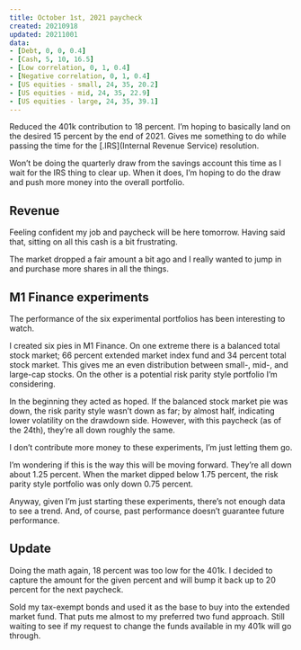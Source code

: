 ```yaml
---
title: October 1st, 2021 paycheck
created: 20210918
updated: 20211001
data:
- [Debt, 0, 0, 0.4]
- [Cash, 5, 10, 16.5]
- [Low correlation, 0, 1, 0.4]
- [Negative correlation, 0, 1, 0.4]
- [US equities - small, 24, 35, 20.2]
- [US equities - mid, 24, 35, 22.9]
- [US equities - large, 24, 35, 39.1]
---
```


Reduced the 401k contribution to 18 percent. I’m hoping to basically land on the desired 15 percent by the end of 2021. Gives me something to do while passing the time for the [.IRS](Internal Revenue Service) resolution.

Won’t be doing the quarterly draw from the savings account this time as I wait for the IRS thing to clear up. When it does, I’m hoping to do the draw and push more money into the overall portfolio.

## Revenue

Feeling confident my job and paycheck will be here tomorrow. Having said that, sitting on all this cash is a bit frustrating. 

The market dropped a fair amount a bit ago and I really wanted to jump in and purchase more shares in all the things.

## M1 Finance experiments 

The performance of the six experimental portfolios has been interesting to watch.

I created six pies in M1 Finance. On one extreme there is a balanced total stock market; 66 percent extended market index fund and 34 percent total stock market. This gives me an even distribution between small-, mid-, and large-cap stocks. On the other is a potential risk parity style portfolio I’m considering. 

In the beginning they acted as hoped. If the balanced stock market pie was down, the risk parity style wasn’t down as far; by almost half, indicating lower volatility on the drawdown side. However, with this paycheck (as of the 24th), they’re all down roughly the same.

I don’t contribute more money to these experiments, I’m just letting them go. 

I’m wondering if this is the way this will be moving forward. They’re all down about 1.25 percent. When the market dipped below 1.75 percent, the risk parity style portfolio was only down 0.75 percent.

Anyway, given I’m just starting these experiments, there’s not enough data to see a trend. And, of course, past performance doesn’t guarantee future performance.

## Update

Doing the math again, 18 percent was too low for the 401k. I decided to capture the amount for the given percent and will bump it back up to 20 percent for the next paycheck.

Sold my tax-exempt bonds and used it as the base to buy into the extended market fund. That puts me almost to my preferred two fund approach. Still waiting to see if my request to change the funds available in my 401k will go through. 